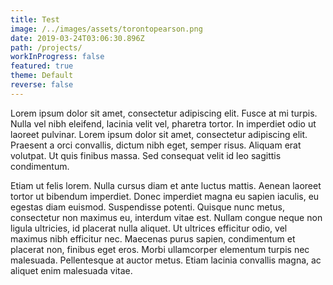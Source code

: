```yaml
---
title: Test
image: /../images/assets/torontopearson.png
date: 2019-03-24T03:06:30.896Z
path: /projects/
workInProgress: false
featured: true
theme: Default
reverse: false
---
```

Lorem ipsum dolor sit amet, consectetur adipiscing elit. Fusce at mi turpis. Nulla vel nibh eleifend, lacinia velit vel, pharetra tortor. In imperdiet odio ut laoreet pulvinar. Lorem ipsum dolor sit amet, consectetur adipiscing elit. Praesent a orci convallis, dictum nibh eget, semper risus. Aliquam erat volutpat. Ut quis finibus massa. Sed consequat velit id leo sagittis condimentum.



Etiam ut felis lorem. Nulla cursus diam et ante luctus mattis. Aenean laoreet tortor ut bibendum imperdiet. Donec imperdiet magna eu sapien iaculis, eu egestas diam euismod. Suspendisse potenti. Quisque nunc metus, consectetur non maximus eu, interdum vitae est. Nullam congue neque non ligula ultricies, id placerat nulla aliquet. Ut ultrices efficitur odio, vel maximus nibh efficitur nec. Maecenas purus sapien, condimentum et placerat non, finibus eget eros. Morbi ullamcorper elementum turpis nec malesuada. Pellentesque at auctor metus. Etiam lacinia convallis magna, ac aliquet enim malesuada vitae.
